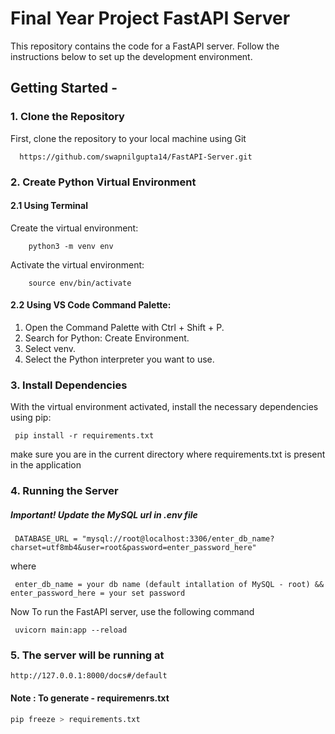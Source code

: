 # Final Year Project FastAPI Server

This repository contains the code for a FastAPI server. Follow the instructions below to set up the development environment.

## Getting Started - 

### 1. Clone the Repository

First, clone the repository to your local machine using Git
```
  https://github.com/swapnilgupta14/FastAPI-Server.git
```
### 2. Create Python Virtual Environment

#### 2.1 Using Terminal
  Create the virtual environment:
  ```
      python3 -m venv env
  ```
  Activate the virtual environment:
  ```
      source env/bin/activate
  ```  
#### 2.2 Using VS Code Command Palette:

  1. Open the Command Palette with Ctrl + Shift + P.
  2. Search for Python: Create Environment.
  3. Select venv.
  4. Select the Python interpreter you want to use.

### 3. Install Dependencies

  With the virtual environment activated, install the necessary dependencies using pip:
   ```
    pip install -r requirements.txt
   ```
  make sure you are in the current directory where requirements.txt is present in the application
### 4. Running the Server

##### Important! Update the MySQL url in .env file

 ```
  DATABASE_URL = "mysql://root@localhost:3306/enter_db_name?charset=utf8mb4&user=root&password=enter_password_here"
  ```
where
 ```
  enter_db_name = your db name (default intallation of MySQL - root) && enter_password_here = your set password
  ```
Now To run the FastAPI server, use the following command

 ```
  uvicorn main:app --reload
  ```

### 5. The server will be running at
```
http://127.0.0.1:8000/docs#/default
```
#### Note : To generate - requiremenrs.txt
```bash
pip freeze > requirements.txt
```

